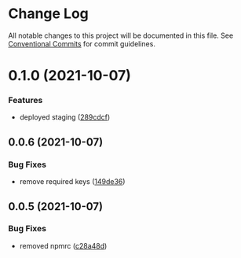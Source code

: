 # Change Log

All notable changes to this project will be documented in this file.
See [Conventional Commits](https://conventionalcommits.org) for commit guidelines.

# 0.1.0 (2021-10-07)


### Features

* deployed staging ([289cdcf](https://github.com/BluejayFinance/bluejay-core/commit/289cdcfc274b28ff05aa1691d1f64c62ed164829))





## 0.0.6 (2021-10-07)


### Bug Fixes

* remove required keys ([149de36](https://github.com/BluejayFinance/bluejay-core/commit/149de367d7c9674a90782fc682ea5193e303d04a))





## 0.0.5 (2021-10-07)


### Bug Fixes

* removed npmrc ([c28a48d](https://github.com/BluejayFinance/bluejay-core/commit/c28a48dd46d36430680343fa93b2e4831897ac91))
